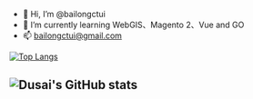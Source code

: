 - 👋 Hi, I’m @bailongctui
- 🌱 I’m currently learning WebGIS、Magento 2、Vue and GO
- 📫 bailongctui@gmail.com

[![Top Langs](https://github-readme-stats.vercel.app/api/top-langs/?username=bailongctui&layout=compact)](https://github.com/anuraghazra/github-readme-stats)

<!---
bailongctui/bailongctui is a ✨ special ✨ repository because its `README.md` (this file) appears on your GitHub profile.
You can click the Preview link to take a look at your changes.
--->

![Dusai's GitHub stats](https://github-readme-stats.vercel.app/api?username=bailongctui&show_icons=true&theme=cobalt&count_private=true)
-


